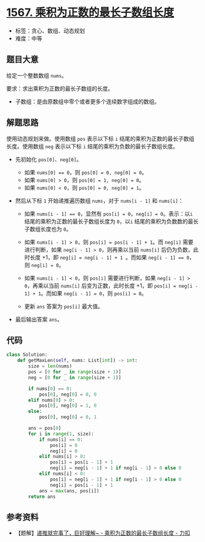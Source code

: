 # [1567. 乘积为正数的最长子数组长度](https://leetcode-cn.com/problems/maximum-length-of-subarray-with-positive-product/)

- 标签：贪心、数组、动态规划
- 难度：中等

## 题目大意

给定一个整数数组 `nums`。

要求：求出乘积为正数的最长子数组的长度。

- 子数组：是由原数组中零个或者更多个连续数字组成的数组。

## 解题思路

使用动态规划来做。使用数组 `pos` 表示以下标 `i` 结尾的乘积为正数的最长子数组长度。使用数组 `neg` 表示以下标 `i` 结尾的乘积为负数的最长子数组长度。

- 先初始化 `pos[0]`、`neg[0]`。
  - 如果 `nums[0] == 0`，则 `pos[0] = 0, neg[0] = 0`。
  - 如果 `nums[0] > 0`，则 `pos[0] = 1, neg[0] = 0`。
  - 如果 `nums[0] < 0`，则 `pos[0] = 0, neg[0] = 1`。

- 然后从下标 `1` 开始递推遍历数组 `nums`，对于 `nums[i - 1]` 和 `nums[i]`：

  - 如果 `nums[i - 1] == 0`，显然有 `pos[i] = 0`，`neg[i] = 0`。表示：以`i` 结尾的乘积为正数的最长子数组长度为 `0`，以`i` 结尾的乘积为负数数的最长子数组长度也为 `0`。

  - 如果 `nums[i - 1] > 0`，则 `pos[i] = pos[i - 1] + 1`。而 `neg[i]` 需要进行判断，如果 `neg[i - 1] > 0`，则再乘以当前 `nums[i]` 后仍为负数，此时长度 +1，即 `neg[i] = neg[i - 1] + 1 `。而如果 `neg[i - 1] == 0`，则 `neg[i] = 0`。

  - 如果 `nums[i - 1] < 0`，则 `pos[i]` 需要进行判断，如果 `neg[i - 1] > 0`，再乘以当前 `nums[i]` 后变为正数，此时长度 +1，即 `pos[i] = neg[i - 1] + 1`。而如果 `neg[i - 1] = 0`，则 `pos[i] = 0`。
  - 更新 `ans` 答案为 `pos[i]` 最大值。

- 最后输出答案 `ans`。

## 代码

```Python
class Solution:
    def getMaxLen(self, nums: List[int]) -> int:
        size = len(nums)
        pos = [0 for _ in range(size + 1)]
        neg = [0 for _ in range(size + 1)]

        if nums[0] == 0:
            pos[0], neg[0] = 0, 0
        elif nums[0] > 0:
            pos[0], neg[0] = 1, 0
        else:
            pos[0], neg[0] = 0, 1

        ans = pos[0]
        for i in range(1, size):
            if nums[i] == 0:
                pos[i] = 0
                neg[i] = 0
            elif nums[i] > 0:
                pos[i] = pos[i - 1] + 1
                neg[i] = neg[i - 1] + 1 if neg[i - 1] > 0 else 0
            elif nums[i] < 0:
                pos[i] = neg[i - 1] + 1 if neg[i - 1] > 0 else 0
                neg[i] = pos[i - 1] + 1
            ans = max(ans, pos[i])
        return ans
```

## 参考资料

- 【题解】[递推就完事了，巨好理解~ - 乘积为正数的最长子数组长度 - 力扣](https://leetcode-cn.com/problems/maximum-length-of-subarray-with-positive-product/solution/di-tui-jiu-wan-shi-liao-ju-hao-li-jie-by-time-limi/)
